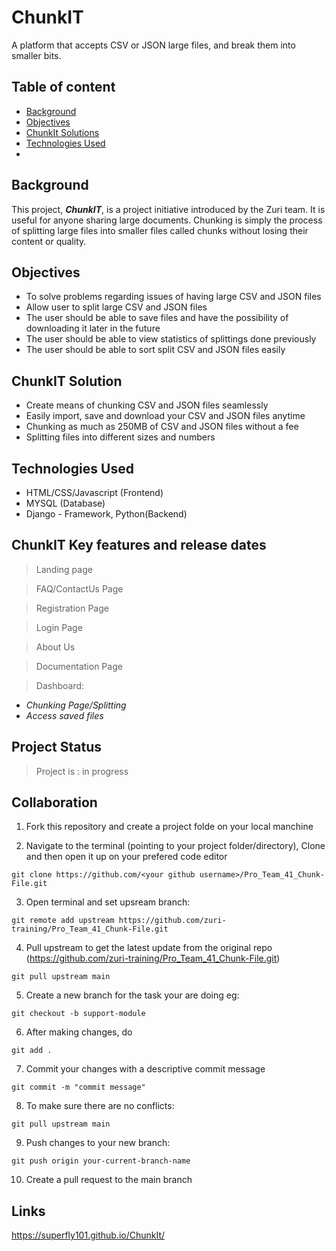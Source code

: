 # ChunkIT
A platform that accepts CSV or JSON large files, and break them into smaller bits.


## Table of content
- [Background](https://github.com/zuri-training/Pro_Team_41_Chunk-File/blob/main/README.md#background)
- [Objectives](https://github.com/zuri-training/Pro_Team_41_Chunk-File#objectives)
- [ChunkIt Solutions](https://github.com/zuri-training/Pro_Team_41_Chunk-File#chunkit-solution)
- [Technologies Used](https://github.com/zuri-training/Pro_Team_41_Chunk-File#technologies-used)
- 


## Background
This project, ***ChunkIT***, is a project initiative introduced by the Zuri team. It is useful for anyone sharing large documents. Chunking is simply the process of splitting large files into smaller files called chunks without losing their content or quality.


## Objectives
- To solve problems regarding issues of having large CSV and JSON files
- Allow user to split large CSV and JSON files
- The user should be able to save files and have the possibility of downloading it later in the future
- The user should be able to view statistics of splittings done previously
- The user should be able to sort split CSV and JSON files easily


## ChunkIT Solution
- Create means of chunking CSV and JSON files seamlessly
- Easily import, save and download your CSV and JSON files anytime
- Chunking as much as 250MB of CSV and JSON files without a fee
- Splitting files into different sizes and numbers


## Technologies Used
- HTML/CSS/Javascript (Frontend)
- MYSQL (Database)
- Django - Framework, Python(Backend)


## ChunkIT Key features and release dates
> Landing page

> FAQ/ContactUs Page

> Registration Page

> Login Page

> About Us

> Documentation Page


> Dashboard:
- *Chunking Page/Splitting*
- *Access saved files*


## Project Status
> Project is : in progress


## Collaboration
1. Fork this repository and create a project folde on your local manchine

2. Navigate to the terminal (pointing to your project folder/directory), Clone and then open it up on your prefered code editor

```
git clone https://github.com/<your github username>/Pro_Team_41_Chunk-File.git
```
3. Open terminal and set upsream branch:
```
git remote add upstream https://github.com/zuri-training/Pro_Team_41_Chunk-File.git
```
4. Pull upstream to get the latest update from the original repo (https://github.com/zuri-training/Pro_Team_41_Chunk-File.git)
```
git pull upstream main
```
5. Create a new branch for the task your are doing eg:
```
git checkout -b support-module
```
6. After making changes, do
```
git add .
```
7. Commit your changes with a descriptive commit message
```
git commit -m "commit message"
```
8. To make sure there are no conflicts:
```
git pull upstream main
```
9. Push changes to your new branch:
```
git push origin your-current-branch-name
```
10. Create a pull request to the main branch


## Links

https://superfly101.github.io/ChunkIt/
